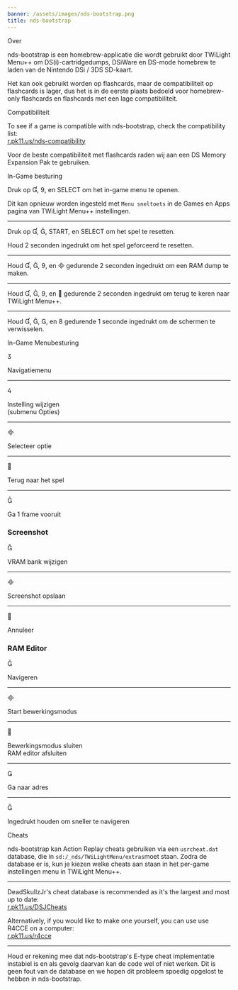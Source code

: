 ```yaml
---
banner: /assets/images/nds-bootstrap.png
title: nds-bootstrap
---
```


<div id="about" class="section-title">Over</div>
<div class="section-body">
    <p>
        nds-bootstrap is een homebrew-applicatie die wordt gebruikt door TWiLight Menu++ om DS(i)-cartridgedumps, DSiWare en DS-mode homebrew te laden van de Nintendo DSi / 3DS SD-kaart.
    </p>
    <p>
        Het kan ook gebruikt worden op flashcards, maar de compatibiliteit op flashcards is lager, dus het is in de eerste plaats bedoeld voor homebrew-only flashcards en flashcards met een lage compatibiliteit.
    </p>
</div>

<div id="compatibility" class="section-title">Compatibiliteit</div>
<div class="section-body">
    <p>
        To see if a game is compatible with nds-bootstrap, check the compatibility list:<br><a href="https://r.pk11.us/nds-compatibility">r.pk11.us/nds-compatibility</a>
    </p>
    <p>
        Voor de beste compatibiliteit met flashcards raden wij aan een DS Memory Expansion Pak te gebruiken.
    </p>
</div>

<div id="controls" class="section-title">In-Game besturing</div>
<div class="section-body">
    <p>
        Druk op &#xE004;, &#xE07A;, en SELECT om het in-game menu te openen.
    </p>
    <p>
        Dit kan opnieuw worden ingesteld met <code>Menu sneltoets</code> in de Games en Apps pagina van TWiLight Menu++ instellingen.
    </p>
    <hr>
    <p>
        Druk op &#xE004;, &#xE005;, START, en SELECT om het spel te resetten.
    </p>
    <p>
        Houd 2 seconden ingedrukt om het spel geforceerd te resetten.
    </p>
    <hr>
    <p>
        Houd &#xE004;, &#xE005;, &#xE07A;, en &#xE000; gedurende 2 seconden ingedrukt om een RAM dump te maken.
    </p>
    <hr>
    <p>
        Houd &#xE004;, &#xE005;, &#xE07A;, en &#xE001; gedurende 2 seconden ingedrukt om terug te keren naar TWiLight Menu++.
    </p>
    <hr>
    <p>
        Houd &#xE004;, &#xE005;, &#xE002;, en &#xE079; gedurende 1 seconde ingedrukt om de schermen te verwisselen.
    </p>
</div>

<div id="menu-controls" class="section-title">In-Game Menubesturing</div>
<div class="section-body">
    <div class="button-action-group">
        <p class="button-action button">&#xE07D;</p>
        <p class="button-action-text">Navigatiemenu</p>
    </div>
    <hr>
    <div class="button-action-group">
        <p class="button-action button">&#xE07E;</p>
        <p class="button-action-text">Instelling wijzigen<br>(submenu Opties)</p>
    </div>
    <hr>
    <div class="button-action-group">
        <p class="button-action button">&#xE000;</p>
        <p class="button-action-text">Selecteer optie</p>
    </div>
    <hr>
    <div class="button-action-group">
        <p class="button-action button">&#xE001;</p>
        <p class="button-action-text">Terug naar het spel</p>
    </div>
    <hr>
    <div class="button-action-group">
        <p class="button-action button">&#xE005;</p>
        <p class="button-action-text">Ga 1 frame vooruit</p>
    </div>
    <h3>Screenshot</h3>
    <div class="button-action-group">
        <p class="button-action button">&#xE006;</p>
        <p class="button-action-text">VRAM bank wijzigen</p>
    </div>
    <hr>
    <div class="button-action-group">
        <p class="button-action button">&#xE000;</p>
        <p class="button-action-text">Screenshot opslaan</p>
    </div>
    <hr>
    <div class="button-action-group">
        <p class="button-action button">&#xE001;</p>
        <p class="button-action-text">Annuleer</p>
    </div>
    <h3>RAM Editor</h3>
    <div class="button-action-group">
        <p class="button-action button">&#xE006;</p>
        <p class="button-action-text">Navigeren</p>
    </div>
    <hr>
    <div class="button-action-group">
        <p class="button-action button">&#xE000;</p>
        <p class="button-action-text">Start bewerkingsmodus</p>
    </div>
    <hr>
    <div class="button-action-group">
        <p class="button-action button">&#xE001;</p>
        <p class="button-action-text">Bewerkingsmodus sluiten<br>RAM editor afsluiten</p>
    </div>
    <hr>
    <div class="button-action-group">
        <p class="button-action button">&#xE003;</p>
        <p class="button-action-text">Ga naar adres</p>
    </div>
    <hr>
    <div class="button-action-group">
        <p class="button-action button">&#xE005;</p>
        <p class="button-action-text">Ingedrukt houden om sneller te navigeren</p>
    </div>
</div>

<div id="cheats" class="section-title">Cheats</div>
<div class="section-body">
    <p>
        nds-bootstrap kan Action Replay cheats gebruiken via een <code>usrcheat.dat</code> database, die in <code>sd:/_nds/TWiLightMenu/extras</code>moet staan. Zodra de database er is, kun je kiezen welke cheats aan staan in het per-game instellingen menu in TWiLight Menu++.
    </p>
    <hr>
    <p>
        DeadSkullzJr's cheat database is recommended as it's the largest and most up to date:<br><a href="https://r.pk11.us/DSJCheats">r.pk11.us/DSJCheats</a>
    </p>
    <p>
        Alternatively, if you would like to make one yourself, you can use use R4CCE on a computer:<br><a href="https://r.pk11.us/r4cce">r.pk11.us/r4cce</a>
    </p>
    <hr>
    <p>
        Houd er rekening mee dat nds-bootstrap's E-type cheat implementatie instabiel is en als gevolg daarvan kan de code wel of niet werken. Dit is geen fout van de database en we hopen dit probleem spoedig opgelost te hebben in nds-bootstrap.
    </p>
</div>
